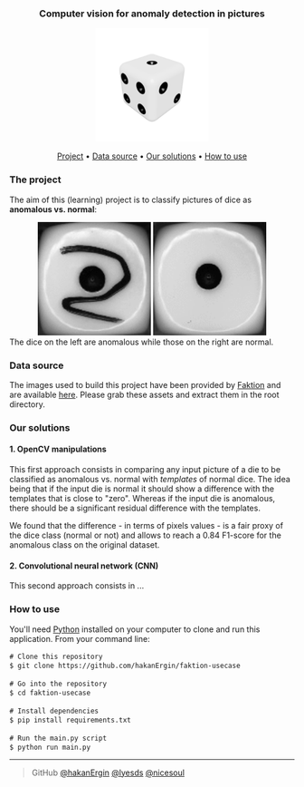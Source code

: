 <div align = "center">
<h3>
Computer vision for anomaly detection in pictures
</h3>
<img width = "200" src = /dice.jpg alt="White dice">
</div>

<p align="center">
  <a href="#the-project">Project</a> •
  <a href="#data-source">Data source</a> •
  <a href="#our-solutions">Our solutions</a> •
  <a href="#how-to-use">How to use</a>
</p>

### The project

The aim of this (learning) project is to classify pictures of dice as **anomalous vs. normal**:
<div align = "center">
<img width = "200" src = /anomalous_synchro.gif alt="Anomalous dice">
<img width = "200" src = /normal_synchro.gif alt="Normal dice">
</div>
The dice on the left are anomalous while those on the right are normal.

### Data source

The images used to build this project have been provided by [Faktion](https://www.faktion.com) and are available [here](https://we.tl/t-Rfh9G5fseR).
Please grab these assets and extract them in the root directory.

### Our solutions

#### 1. OpenCV manipulations 
This first approach consists in comparing any input picture of a die to be classified as anomalous vs. normal with _templates_ of normal dice.
The idea being that if the input die is normal it should show a difference with the templates that is close to "zero". Whereas if the input die is anomalous, there should be a significant residual difference with the templates.

We found that the difference - in terms of pixels values - is a fair proxy of the dice class (normal or not) and allows to reach a 0.84 F1-score for the anomalous class on the original dataset.   

#### 2. Convolutional neural network (CNN) 
This second approach consists in ...

### How to use

You'll need [Python](https://www.python.org/) installed on your computer to clone and run this application.
From your command line:
```
# Clone this repository
$ git clone https://github.com/hakanErgin/faktion-usecase

# Go into the repository
$ cd faktion-usecase

# Install dependencies
$ pip install requirements.txt

# Run the main.py script
$ python run main.py
```


---
> GitHub
> [@hakanErgin](https://github.com/hakanErgin)
> [@lyesds](https://github.com/lyesds)
> [@nicesoul](https://github.com/nicesoul)
